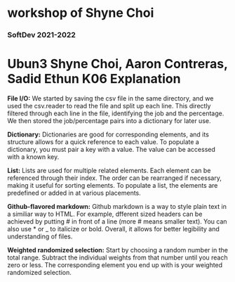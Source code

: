 # workshop of Shyne Choi
### SoftDev 2021-2022
# Ubun3 Shyne Choi, Aaron Contreras, Sadid Ethun K06 Explanation
**File I/O:** We started by saving the csv file in the same directory, and we used the csv.reader to read the file and split up each line. This directly filtered through each line in the file, identifying the job and the percentage. We then stored the job/percentage pairs into a dictionary for later use. 

**Dictionary:** Dictionaries are good for corresponding elements, and its structure allows for a quick reference to each value. To populate a dictionary, you must pair a key with a value. The value can be accessed with a known key.

**List:** Lists are used for multiple related elements. Each element can be referenced through their index. The order can be rearranged if necessary, making it useful for sorting elements. To populate a list, the elements are predefined or added in at various placements.

**Github-flavored markdown:** Github markdown is a way to style plain text in a similiar way to HTML. For example, dfferent sized headers can be achieved by putting # in front of a line (more # means smaller text). You can also use * or _ to italicize or bold. Overall, it allows for better legibility and understanding of files.

**Weighted randomized selection:** Start by choosing a random number in the total range. Subtract the individual weights from that number until you reach zero or less. The corresponding element you end up with is your weighted randomized selection.
